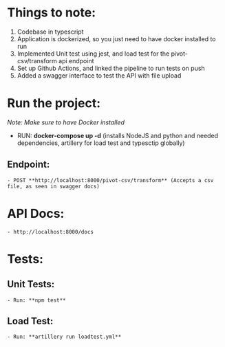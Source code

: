 # Things to note:

1. Codebase in typescript
2. Application is dockerized, so you just need to have docker installed to run
3. Implemented Unit test using jest, and load test for the pivot-csv/transform api endpoint
4. Set up Github Actions, and linked the pipeline to run tests on push
5. Added a swagger interface to test the API with file upload

# Run the project:

_Note:_ _Make sure to have Docker installed_

- RUN: **docker-compose up -d** (installs NodeJS and python and needed dependencies, artillery for load test and typesctip globally)

## Endpoint:
    - POST **http://localhost:8000/pivot-csv/transform** (Accepts a csv file, as seen in swagger docs)

# API Docs:
    - http://localhost:8000/docs

# Tests:

## Unit Tests:
    - Run: **npm test**

## Load Test:
    - Run: **artillery run loadtest.yml**